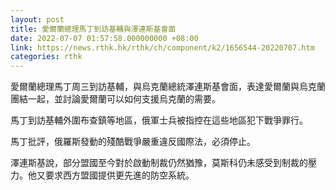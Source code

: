 ```yaml
---
layout: post
title: 愛爾蘭總理馬丁到訪基輔與澤連斯基會面
date: 2022-07-07 01:57:58.000000000 +08:00
link: https://news.rthk.hk/rthk/ch/component/k2/1656544-20220707.htm
categories: rthk
---
```


愛爾蘭總理馬丁周三到訪基輔，與烏克蘭總統澤連斯基會面，表達愛爾蘭與烏克蘭團結一起，並討論愛爾蘭可以如何支援烏克蘭的需要。

馬丁到訪基輔外圍布查鎮等地區，俄軍士兵被指控在這些地區犯下戰爭罪行。

馬丁批評，俄羅斯發動的殘酷戰爭嚴重違反國際法，必須停止。

澤連斯基說，部分盟國至今對於啟動制裁仍然猶豫，莫斯科仍未感受到制裁的壓力。他又要求西方盟國提供更先進的防空系統。
